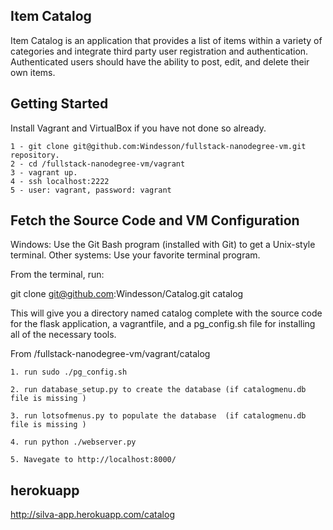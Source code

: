 Item Catalog
------------
Item Catalog is an application that provides a list of items within a variety of
categories and integrate third party user registration and authentication.
Authenticated users should have the ability
to post, edit, and delete their own items.


Getting Started
----------------------
Install Vagrant and VirtualBox if you have not done so already.

    1 - git clone git@github.com:Windesson/fullstack-nanodegree-vm.git repository.
    2 - cd /fullstack-nanodegree-vm/vagrant
    3 - vagrant up.
    4 - ssh localhost:2222
    5 - user: vagrant, password: vagrant

Fetch the Source Code and VM Configuration
------------------------------------------
Windows: Use the Git Bash program (installed with Git) to get a Unix-style terminal.
Other systems: Use your favorite terminal program.

From the terminal, run:

git clone git@github.com:Windesson/Catalog.git catalog

This will give you a directory named catalog complete with the source code for the
flask application, a vagrantfile, and a pg_config.sh file for installing all of
the necessary tools.

From /fullstack-nanodegree-vm/vagrant/catalog

    1. run sudo ./pg_config.sh

    2. run database_setup.py to create the database (if catalogmenu.db file is missing )

    3. run lotsofmenus.py to populate the database  (if catalogmenu.db file is missing )

    4. run python ./webserver.py
    
    5. Navegate to http://localhost:8000/

herokuapp
-----------------
http://silva-app.herokuapp.com/catalog
